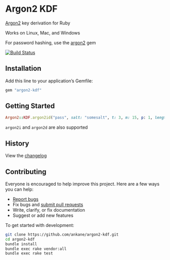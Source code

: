# Argon2 KDF

[Argon2](https://github.com/P-H-C/phc-winner-argon2) key derivation for Ruby

Works on Linux, Mac, and Windows

For password hashing, use the [argon2](https://github.com/technion/ruby-argon2) gem

[![Build Status](https://github.com/ankane/argon2-kdf/actions/workflows/build.yml/badge.svg)](https://github.com/ankane/argon2-kdf/actions)

## Installation

Add this line to your application’s Gemfile:

```ruby
gem "argon2-kdf"
```

## Getting Started

```ruby
Argon2::KDF.argon2id("pass", salt: "somesalt", t: 3, m: 15, p: 1, length: 32)
```

`argon2i` and `argon2d` are also supported

## History

View the [changelog](https://github.com/ankane/argon2-kdf/blob/master/CHANGELOG.md)

## Contributing

Everyone is encouraged to help improve this project. Here are a few ways you can help:

- [Report bugs](https://github.com/ankane/argon2-kdf/issues)
- Fix bugs and [submit pull requests](https://github.com/ankane/argon2-kdf/pulls)
- Write, clarify, or fix documentation
- Suggest or add new features

To get started with development:

```sh
git clone https://github.com/ankane/argon2-kdf.git
cd argon2-kdf
bundle install
bundle exec rake vendor:all
bundle exec rake test
```
